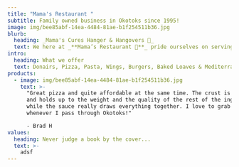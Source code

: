 ```yaml
---
title: "Mama's Restaurant "
subtitle: Family owned business in Okotoks since 1995!
image: img/bee85abf-14ea-4484-81ae-b1f254511b36.jpg
blurb:
  heading: _Mama's Cures Hanger & Hangovers 🍴_
  text: We here at _**Mama’s Restaurant 🍕**_ pride ourselves on serving the best quality food. **Stomach satisfying meals** with **local ingredients 🐄** containing **real nutrients 🌾** _(that your body really wants)_, served in **family-sized portions**. Whether that family really exists, or just you 😉. There won't be any judgements from the _**Mama's Family**... seriously, snitches get stitches 🔪_.
intro:
  heading: What we offer
  text: Donairs, Pizza, Pasta, Wings, Burgers, Baked Loaves & Mediterranean!
products:
  - image: img/bee85abf-14ea-4484-81ae-b1f254511b36.jpg
    text: >-
      "Great pizza and quite affordable at the same time. The crust is delicious
      and holds up to the weight and the quality of the rest of the ingredients,
      while the sauce really draws everything together. I love to grab a slice
      whenever I pass through Okotoks!"

      - Brad H
values:
  heading: Never judge a book by the cover...
  text: >-
    adsf
---
```

